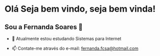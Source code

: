 # Olá Seja bem vindo, seja bem vinda! 

## Sou a Fernanda Soares 👋


- 🌱 Atualmente estou estudando Sistemas para Internet

- 📫 Contate-me através do e-mail: fernanda.fcsa@hotmail.com

